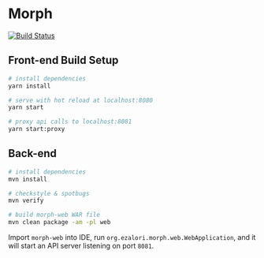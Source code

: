 # Morph

[![Build Status](https://travis-ci.org/ezalori/Morph.svg?branch=master)](https://travis-ci.org/ezalori/Morph)

## Front-end Build Setup

``` bash
# install dependencies
yarn install

# serve with hot reload at localhost:8080
yarn start

# proxy api calls to localhost:8081
yarn start:proxy
```

## Back-end

```bash
# install dependencies
mvn install

# checkstyle & spotbugs
mvn verify

# build morph-web WAR file
mvn clean package -am -pl web
```

Import `morph-web` into IDE, run `org.ezalori.morph.web.WebApplication`, and it will start an API server listening on port `8081`.
